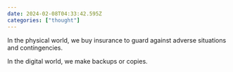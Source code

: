 ```yaml
---
date: 2024-02-08T04:33:42.595Z
categories: ["thought"]
---
```

In the physical world, we buy insurance to guard against adverse situations and contingencies.

In the digital world, we make backups or copies.

